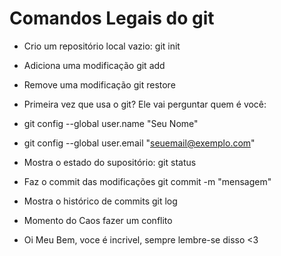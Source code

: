 # Comandos Legais do git
- Crio um repositório local vazio: git init
- Adiciona uma modificação git add <algo>
- Remove uma modificação git restore <algo>

- Primeira vez que usa o git? Ele vai perguntar quem é você:
- git config --global user.name "Seu Nome"
- git config --global user.email "seuemail@exemplo.com"

- Mostra o estado do supositório: git status
- Faz o commit das modificações git commit -m "mensagem"
- Mostra o histórico de commits git log

- Momento do Caos fazer um conflito
- Oi Meu Bem, voce é incrivel, sempre lembre-se disso <3